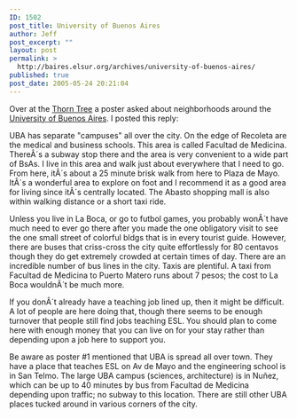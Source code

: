 ```yaml
---
ID: 1502
post_title: University of Buenos Aires
author: Jeff
post_excerpt: ""
layout: post
permalink: >
  http://baires.elsur.org/archives/university-of-buenos-aires/
published: true
post_date: 2005-05-24 20:21:04
---
```

Over at the <a href="http://thorntree.lonelyplanet.com">Thorn Tree</a> a poster asked about neighborhoods around the <a href="http://www.uba.ar/ ">University of Buenos Aires</a>. I posted this reply:

UBA has separate "campuses" all over the city. On the edge of Recoleta are the medical and business schools. This area is called Facultad de Medicina. ThereÂ´s a subway stop there and the area is very convenient to a wide part of BsAs. I  live in this area and walk just about everywhere that I need to go. From here,  itÂ´s about a 25 minute brisk walk from here to Plaza de Mayo. ItÂ´s a wonderful area to explore on foot and I recommend it as a good area for living since itÂ´s centrally located. The Abasto shopping mall is also within walking distance or a short taxi ride.

Unless you live in La Boca, or go to futbol games, you probably wonÂ´t have much need to ever go there after you made the one obligatory visit to see the one small street of colorful bldgs that is in every tourist guide. However, there are buses that criss-cross the city quite effortlessly for 80 centavos though they do get extremely crowded at certain times of day. There are an incredible number of bus lines in the city. Taxis are plentiful. A taxi from Facultad de Medicina to Puerto Matero runs about 7 pesos; the cost to La Boca wouldnÂ´t be much more.

If you donÂ´t already have a teaching job lined up, then it might be difficult. A lot of people are here doing that, though there seems to be enough turnover that people still find jobs teaching ESL. You should plan to come here with enough money that you can live on for your stay rather than depending upon a job here to support you. 

Be aware as poster #1 mentioned that UBA is spread all over town. They have a place that teaches ESL on Av de Mayo and the engineering school is in San Telmo.  The large UBA campus (sciences, architecture) is in Nu&#241;ez, which can be up to 40 minutes by bus from Facultad de Medicina depending upon traffic; no subway to this location. There are still other UBA places tucked around in various corners of the city.